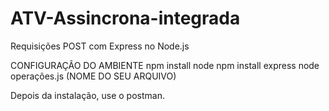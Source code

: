 # ATV-Assincrona-integrada

Requisições POST com
Express no Node.js

CONFIGURAÇÃO DO AMBIENTE
npm install node
npm install express
node  operações.js (NOME DO SEU ARQUIVO)

Depois da instalação, use o postman. 
